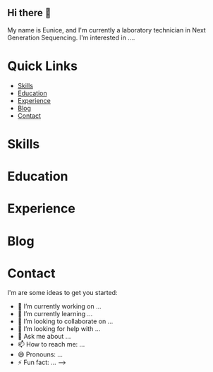 ## Hi there 👋
My name is Eunice, and I'm currently a laboratory technician in Next Generation Sequencing. I'm interested in ....
# Quick Links
* [Skills](#skills)
* [Education](#education)
* [Experience](#experience)
* [Blog](#blog)
* [Contact](#contact)
# Skills
# Education
# Experience
# Blog
# Contact
I'm are some ideas to get you started:

- 🔭 I’m currently working on ...
- 🌱 I’m currently learning ...
- 👯 I’m looking to collaborate on ...
- 🤔 I’m looking for help with ...
- 💬 Ask me about ...
- 📫 How to reach me: ...
- 😄 Pronouns: ...
- ⚡ Fun fact: ...
-->
